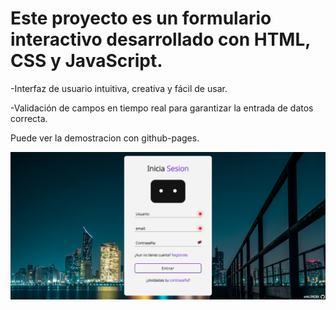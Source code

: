 # Este proyecto es un formulario interactivo desarrollado con HTML, CSS y JavaScript.

-Interfaz de usuario intuitiva, creativa y fácil de usar.

-Validación de campos en tiempo real para garantizar la entrada de datos correcta.

Puede ver la demostracion con github-pages.

<div id="header" align="center">
	<img src="./imagenes/imagen-formulario-prueba.png">
</div>
